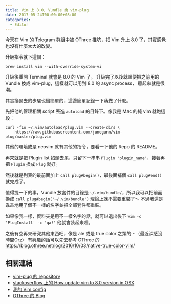 ```yaml
---
title: Vim 上 8.0, Vundle 換 vim-plug
date: 2017-05-24T00:00:00+08:00
categories:
  - Editor
---
```


今天在 Vim 的 Telegram 群組中被 OThree 推坑，把 Vim 升上 8.0 了，其實感覺也沒有什麼太大的改變。

升級指令就下這個：

```
brew install vim --with-override-system-vi
```

升級後重開 Terminal 就會是 8.0 的 Vim 了。
升級完了以後就順便把之前用的 Vundle 換成 vim-plug，這樣就可以用到 8.0 的 async process，
聽起來就是很潮。


其實換過去的步驟也蠻簡單的，這邊簡單記錄一下我做了什麼。

先把他的管理相關 script 丟進 `autoload` 的目錄下。像我是 Mac 的純 vim 就跑這
段：

```
curl -fLo ~/.vim/autoload/plug.vim --create-dirs \
    https://raw.githubusercontent.com/junegunn/vim-plug/master/plug.vim
```

其他的環境或是 neovim 就有其他的指令，要看一下他的 Repo 的 README。

再來就是把 Plugin list 掐頭去尾，只留下一串串 `Plugin 'plugin_name'`，接著再把
`Plugin` 換成 `Plug` 就好。

然後就是列表的最前面加上 `call plug#begin()`，最後面補個 `call plug#end()` 就完成了。

值得提一下的事，Vundle 放套件的目錄是 `~/.vim/bundle/`，所以我可以把前面換成 `call plug#begin('~/.vim/bundle')` 理論上就不需要重裝了～
不過我還是乖乖地用了個不一樣的名字並把全部套件都重裝。

如果像我一樣，資料夾是用不一樣名字的話，就可以退出後下 `vim -c 'PlugInstall' -c 'qa!'` 他就會裝起來哩。

之後有空再來研究其他東西吧，像是 ale 或是 true color 之類的⋯（最近深感沒時間Orz）
有興趣的話可以先去參考 OThree 的 <https://blog.othree.net/log/2016/10/03/native-true-color-vim/>


## 相關連結

- [vim-plug 的 repository](https://github.com/junegunn/vim-plug)
- [stackoverflow 上的 How update vim to 8.0 version in OSX](https://stackoverflow.com/questions/39861793/how-update-vim-to-8-0-version-in-osx)
- [我的 Vim config](https://github.com/wildskyf/vim.d)
- [OThree 的 Blog](https://blog.othree.net/)
